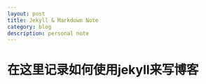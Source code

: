 ```yaml
---
layout: post
title: Jekyll & Markdown Note
category: blog
description: personal note
---
```

# 在这里记录如何使用jekyll来写博客
